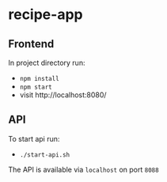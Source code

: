 # recipe-app

## Frontend

In project directory run:

* `npm install`
* `npm start`
*  visit http://localhost:8080/

## API

To start api run:

* `./start-api.sh`

The API is available via `localhost` on port `8088`
